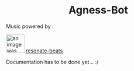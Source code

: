 
<h1 align='center'>Agness-Bot</h1>

Music powered by :


<img src='https://github.com/foo290/resonate-beats/blob/main/readme_imgs/resonate-beats-logo.png' width=50px, alt='an image was supposed to be here'>
<a href='https://github.com/foo290/resonate-beats'>resonate-beats</a>

Documentation has to be done yet... :/
